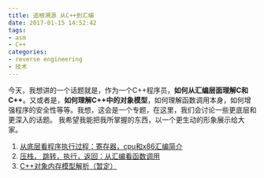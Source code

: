 ```yaml
---
title: 追根溯源 从C++到汇编
date: 2017-01-15 14:52:42
tags:
- asm
- C++
categories:
- reverse engineering
- 技术
---
```



今天，我想讲的一个话题就是，作为一个C++程序员，**如何从汇编层面理解C和C++**。又或者是，**如何理解C++中的对象模型**，如何理解函数调用本身，如何增强程序的安全性等等。我想，这会是一个专题，在这里，我们会讨论一些更底层和更深入的话题。
我希望我能把我所掌握的东西，以一个更生动的形象展示给大家。

1. [从底层看程序执行过程：寄存器，cpu和x86汇编简介](http://www.jianshu.com/p/d3871f33b6aa)
2. [压栈， 跳转，执行，返回：从汇编看函数调用](http://www.jianshu.com/p/594357dff57e)
3. [C++对象内存模型解析（暂定）]()